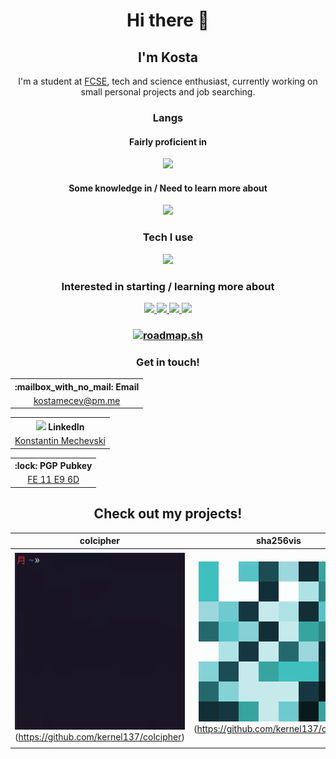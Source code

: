 <h1 align="center">Hi there 👋</h1>
<h2 align="center">I'm Kosta</h2>
<p align="center">I'm a student at <a style="text-decoration:underline" href="https://www.finki.ukim.mk">FCSE</a>, tech and science enthusiast, currently working on small personal projects and job searching.</p>

<h3 align="center">Langs</h3>
<h4 align="center">Fairly proficient in</h4>
<p align="center">
  <a href="https://skillicons.dev">
    <img src="https://skillicons.dev/icons?i=c,cpp,py,bash" />
  </a>
</p>
<h4 align="center">Some knowledge in / Need to learn more about</h4>
<p align="center">
  <a href="https://skillicons.dev">
    <img src="https://skillicons.dev/icons?i=html,css,js,nodejs,java,rust,mysql" />
  </a>
</p>


<h3 align="center">Tech I use</h3>
<p align="center">
  <a href="https://skillicons.dev">
    <img src="https://skillicons.dev/icons?i=linux,vscode,github,git,obsidian" />
  </a>
</p>

<h3 align="center">Interested in starting / learning more about</h3>
<p align="center">
  <a href="https://skillicons.dev">
    <img src="https://skillicons.dev/icons?i=py,tensorflow,docker,go,rust,latex,ruby" />
  </a>
  <a href="https://skillicons.dev">
    <img src="https://skillicons.dev/icons?i=html,css,js,electron,figma,nodejs,django" />
  </a>
  <a href="https://skillicons.dev">
    <img src="https://skillicons.dev/icons?i=vue,angular,svelte,react,arduino,mysql,nginx" />
  </a>
  <a href="https://skillicons.dev">
    <img src="https://skillicons.dev/icons?i=regex,scala,r,ts,java" />
  </a>
</p>

<h3 align="center">
<a href="https://roadmap.sh"><img src="https://api.roadmap.sh/v1-badge/tall/65276f93f43a58c923bc627c?variant=dark" alt="roadmap.sh"/>
</a>
</h3>

<h3 align="center">Get in touch!</h3>

<table align="center" style="text-align:center;margin-left:auto;margin-right:auto;">
  <tr>
    <th>:mailbox_with_no_mail: Email</th>
  </tr>
  <tr>
    <td><a href="mailto:kostamecev@pm.me">kostamecev@pm.me</a></td>
  </tr>
</table>

<table align="center" style="text-align:center;margin-left:auto;margin-right:auto;">
  <tr>
    <th> <img style="text-align: center;" src="https://skillicons.dev/icons?i=linkedin" width=20 length=20/> LinkedIn</th>
  </tr>
  <tr>
    <td><a href="https://www.linkedin.com/in/kostamecev/">Konstantin Mechevski</a></td>
  </tr>
</table>

<table align="center" style="text-align:center;margin-left:auto;margin-right:auto;">
  <tr>
    <th>:lock: PGP Pubkey</th>
  </tr>
  <tr>
    <td align="center"><a href="public.pgp">FE 11 E9 6D</a></td>
  </tr>
</table>

<h2 align="center">Check out my projects!</h2>

colcipher            |   sha256vis   | rubiks-cube
:--------------:|:-----------:|:-------------------------:
![Colcipher](./colcipher.gif)(https://github.com/kernel137/colcipher)  | ![sha256vis](./sha256vis.PNG)(https://github.com/kernel137/colcipher)   |![Rubiks Cube](./rubiks-cube.gif)(https://github.com/kernel137/colcipher)




<!--
- 🔭 I’m currently working on ...
- 🌱 I’m currently learning ...
- 👯 I’m looking to collaborate on ...
- 🤔 I’m looking for help with ...
- 💬 Ask me about ...
- 📫 How to reach me: ...
- 😄 Pronouns: ...
- ⚡ Fun fact: ...
--->


